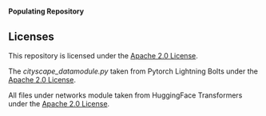 #

**Populating Repository**

## Licenses

This repository is licensed under the [Apache 2.0 License](LICENSES/LICENSE).

The _cityscape_datamodule.py_ taken from Pytorch Lightning Bolts under the [Apache 2.0 License](LICENSES/LB_LICENSE).

All files under networks module taken from HuggingFace Transformers under the [Apache 2.0 License](LICENSES/HF_LICENSE).
